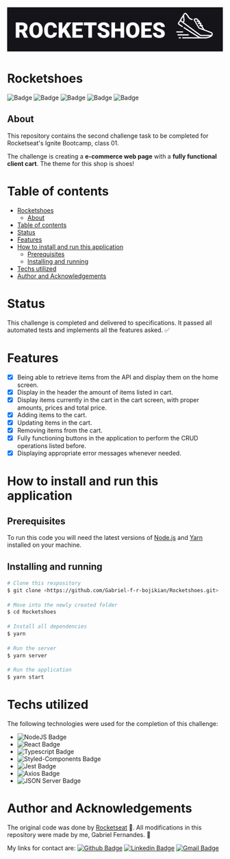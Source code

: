 <h1 align="center">
	<img alt="Rocketshoes" title="Rocketshoes" src="./src/assets/images/rocketshoes_logo_readme.png" />
</h1>

# Rocketshoes

![Badge](https://img.shields.io/badge/license-MIT-informational?style=for-the-bade)
![Badge](https://img.shields.io/badge/Node.JS-v14.16.0-339933?logo=node.js) ![Badge](https://img.shields.io/badge/React-v17.0.1-61dafb?logo=react) ![Badge](https://img.shields.io/badge/TypeScript-v4.1.3-3178c6?logo=typescript) ![Badge](https://img.shields.io/badge/status-completed-green)

## About
This repository contains the second challenge task to be completed for Rocketseat's Ignite Bootcamp, class 01. 

The challenge is creating a __e-commerce web page__ with a __fully functional client cart__. The theme for this shop is shoes!
# Table of contents
- [Rocketshoes](#rocketshoes)
	- [About](#about)
- [Table of contents](#table-of-contents)
- [Status](#status)
- [Features](#features)
- [How to install and run this application](#how-to-install-and-run-this-application)
	- [Prerequisites](#prerequisites)
	- [Installing and running](#installing-and-running)
- [Techs utilized](#techs-utilized)
- [Author and Acknowledgements](#author-and-acknowledgements)
# Status
This challenge is completed and delivered to specifications. It passed all automated tests and implements all the features asked. ✅
# Features
- [x] Being able to retrieve items from the API and display them on the home screen.
- [x] Display in the header the amount of items listed in cart.
- [x] Display items currently in the cart in the cart screen, with proper amounts, prices and total price.
- [x] Adding items to the cart.
- [x] Updating items in the cart.
- [x] Removing items from the cart.
- [x] Fully functioning buttons in the application to perform the CRUD operations listed before.
- [x] Displaying appropriate error messages whenever needed.
# How to install and run this application
## Prerequisites
To run this code you will need the latest versions of [Node.js](https://nodejs.org/en/) and [Yarn](https://yarnpkg.com/) installed on your machine.
## Installing and running
```bash
# Clone this respository
$ git clone <https://github.com/Gabriel-f-r-bojikian/Rocketshoes.git>

# Move into the newly created folder
$ cd Rocketshoes

# Install all dependencies
$ yarn

# Run the server
$ yarn server

# Run the application
$ yarn start
```
# Techs utilized
The following technologies were used for the completion of this challenge:
- ![NodeJS Badge](https://img.shields.io/badge/-NodeJS-339933?style=flat-square&logo=node.js&logoColor=ffffff&link=https://nodejs.org/en/)
- ![React Badge](https://img.shields.io/badge/-React-181717?style=flat-square&logo=react&logoColor=61dafb&link=https://reactjs.org/)
- ![Typescript Badge](https://img.shields.io/badge/-Typescript-3178c6?style=flat-square&logo=typescript&logoColor=ffffff&link=https://www.typescriptlang.org/)
- ![Styled-Components Badge](https://img.shields.io/badge/-Styled_Components-db7093?style=flat-square&logo=styled-components&logoColor=ffffff&link=https://styled-components.com/)
- ![Jest Badge](https://img.shields.io/badge/-Jest-c21325?style=flat-square&logo=jest&logoColor=ffffff&link=https://styled-components.com/)
- ![Axios Badge](https://img.shields.io/badge/-Axios-000?style=flat-square&link=https://github.com/axios/axios)
- ![JSON Server Badge](https://img.shields.io/badge/-JSON_Server-662d91?style=flat-square&link=https://github.com/axios/axios)

# Author and Acknowledgements
The original code was done by [Rocketseat](https://rocketseat.com.br/) 🚀. All modifications in this repository were made by me, Gabriel Fernandes. 💪

My links for contact are:
[![Github Badge](https://img.shields.io/badge/-Gabriel-181717?style=flat-square&logo=github&logoColor=white&link=https://github.com/Gabriel-f-r-bojikian)](https://github.com/Gabriel-f-r-bojikian) [![Linkedin Badge](https://img.shields.io/badge/-Gabriel-blue?style=flat-square&logo=Linkedin&logoColor=white&link=https://www.linkedin.com/in/gabriel-fernandes-rosa-bojikian-688b84164/)](https://www.linkedin.com/in/gabriel-fernandes-rosa-bojikian-688b84164/) [![Gmail Badge](https://img.shields.io/badge/-gabriel.f.r.bojikian@gmail.com-c14438?style=flat-square&logo=Gmail&logoColor=white&link=mailto:gabriel.f.r.bojikian@gmail.com)](mailto:gabriel.f.r.bojikian@gmail.com)